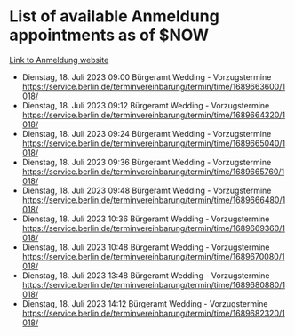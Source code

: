 # List of available Anmeldung appointments as of $NOW
[Link to Anmeldung website](https://service.berlin.de/terminvereinbarung/termin/tag.php?termin=1&anliegen[]=120686&dienstleisterlist=122210,122217,327316,122219,327312,122227,327314,122231,327346,122243,327348,122254,122252,329742,122260,329745,122262,329748,122271,327278,122273,327274,122277,327276,330436,122280,327294,122282,327290,122284,327292,122291,327270,122285,327266,122286,327264,122296,327268,150230,329760,122297,327286,122294,327284,122312,329763,122314,329775,122304,327330,122311,327334,122309,327332,317869,122281,327352,122279,329772,122283,122276,327324,122274,327326,122267,329766,122246,327318,122251,327320,122257,327322,122208,327298,122226,327300&herkunft=http%3A%2F%2Fservice.berlin.de%2Fdienstleistung%2F120686%2F)
- Dienstag, 18. Juli 2023 09:00 Bürgeramt Wedding - Vorzugstermine https://service.berlin.de/terminvereinbarung/termin/time/1689663600/1018/
- Dienstag, 18. Juli 2023 09:12 Bürgeramt Wedding - Vorzugstermine https://service.berlin.de/terminvereinbarung/termin/time/1689664320/1018/
- Dienstag, 18. Juli 2023 09:24 Bürgeramt Wedding - Vorzugstermine https://service.berlin.de/terminvereinbarung/termin/time/1689665040/1018/
- Dienstag, 18. Juli 2023 09:36 Bürgeramt Wedding - Vorzugstermine https://service.berlin.de/terminvereinbarung/termin/time/1689665760/1018/
- Dienstag, 18. Juli 2023 09:48 Bürgeramt Wedding - Vorzugstermine https://service.berlin.de/terminvereinbarung/termin/time/1689666480/1018/
- Dienstag, 18. Juli 2023 10:36 Bürgeramt Wedding - Vorzugstermine https://service.berlin.de/terminvereinbarung/termin/time/1689669360/1018/
- Dienstag, 18. Juli 2023 10:48 Bürgeramt Wedding - Vorzugstermine https://service.berlin.de/terminvereinbarung/termin/time/1689670080/1018/
- Dienstag, 18. Juli 2023 13:48 Bürgeramt Wedding - Vorzugstermine https://service.berlin.de/terminvereinbarung/termin/time/1689680880/1018/
- Dienstag, 18. Juli 2023 14:12 Bürgeramt Wedding - Vorzugstermine https://service.berlin.de/terminvereinbarung/termin/time/1689682320/1018/

